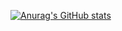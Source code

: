 [![Anurag's GitHub stats](https://github-readme-stats.vercel.app/api?username=Ine0056&theme=nord)](https://github.com/anuraghazra/github-readme-stats)
